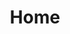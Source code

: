 ---
html_title: Home
layout: 2006_home
old_website: true
permalink: /171.html
published: true
title: Home
---
